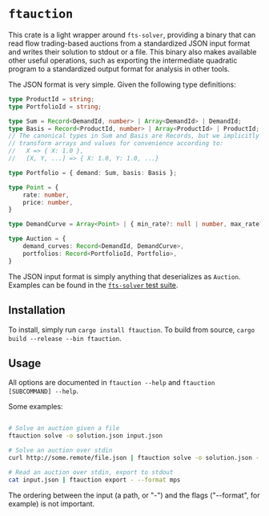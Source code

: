 # `ftauction`

This crate is a light wrapper around `fts-solver`, providing a binary that can
read flow trading-based auctions from a standardized JSON input format and writes
their solution to stdout or a file. This binary also makes available other useful operations,
such as exporting the intermediate quadratic program to a standardized output format
for analysis in other tools.

The JSON format is very simple. Given the following type definitions:
```typescript
type ProductId = string;
type PortfolioId = string;

type Sum = Record<DemandId, number> | Array<DemandId> | DemandId;
type Basis = Record<ProductId, number> | Array<ProductId> | ProductId;
// The canonical types in Sum and Basis are Records, but we implicitly
// transform arrays and values for convenience according to:
//   X => { X: 1.0 },
//   [X, Y, ...] => { X: 1.0, Y: 1.0, ...}

type Portfolio = { demand: Sum, basis: Basis };

type Point = {
    rate: number,
    price: number,
}

type DemandCurve = Array<Point> | { min_rate?: null | number, max_rate?: null | number, price: number };

type Auction = {
    demand_curves: Record<DemandId, DemandCurve>,
    portfolios: Record<PortfolioId, Portfolio>,
}
```

The JSON input format is simply anything that deserializes as
`Auction`. Examples can be found in the [`fts-solver` test suite](https://github.com/forward-market-design/flow-trading-service/tree/main/fts-solver/tests/samples).

## Installation

To install, simply run `cargo install ftauction`.
To build from source, `cargo build --release --bin ftauction`.

## Usage

All options are documented in `ftauction --help` and `ftauction [SUBCOMMAND] --help`.

Some examples:

```bash

# Solve an auction given a file
ftauction solve -o solution.json input.json

# Solve an auction over stdin
curl http://some.remote/file.json | ftauction solve -o solution.json -

# Read an auction over stdin, export to stdout
cat input.json | ftauction export - --format mps
```

The ordering between the input (a path, or "-") and the flags ("--format", for example) is not important.
